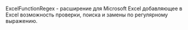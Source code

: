 ExcelFunctionRegex - расширение для Microsoft Excel добавляющее в Excel возможность проверки, поиска и замены по регулярному выражению.
